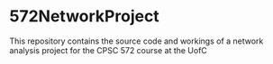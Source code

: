 # 572NetworkProject
This repository contains the source code and workings of a network analysis project for the CPSC 572 course at the UofC
